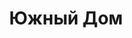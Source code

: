 --- 
title: "Южный Дом" 
 
town: "Евпатория" 
tel: ["+38(06569) 2-44-77"] 
address: "Крым, г.Евпатория, ул. Дмитрия Ульянова, д. 4" 
mail: "" 
--- 